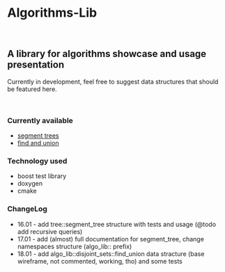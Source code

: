 # Algorithms-Lib #
<br>

## A library for algorithms showcase and usage presentation ##

Currently in development, feel free to suggest data structures
that should be featured here.

<br>

### Currently available ###
- <a href="https://en.wikipedia.org/wiki/Segment_tree">segment trees</a>
- <a href="https://en.wikipedia.org/wiki/Disjoint-set_data_structure">find and union</a>

### Technology used ###
- boost test library
- doxygen
- cmake

### ChangeLog ###
- 16.01 - add tree::segment_tree structure with tests and usage (@todo add recursive queries)
- 17.01 - add (almost) full documentation for segment_tree, change namespaces structure (algo_lib:: prefix)
- 18.01 - add algo_lib::disjoint_sets::find_union data stracture (base wireframe, not commented, working, tho) and some tests
